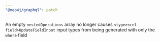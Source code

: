 ```yaml
---
"@neo4j/graphql": patch
---
```


An empty `nestedOperations` array no longer causes `<type><rel-field>UpdateFieldInput` input types from being generated with only the `where` field
